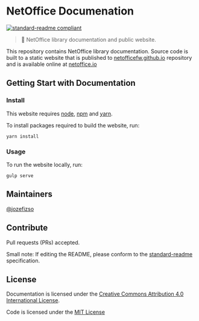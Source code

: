 # NetOffice Documenation

[![standard-readme compliant](https://img.shields.io/badge/readme%20style-standard-green.svg?style=flat-square)](https://github.com/RichardLitt/standard-readme)

> 📗 NetOffice library documentation and public website.

This repository contains NetOffice library documentation.
Source code is built to a static website that is published
to [netofficefw.github.io](https://github.com/NetOfficeFw/netofficefw.github.io)
repository and is available online at [netoffice.io](https://netoffice.io)


## Getting Start with Documentation

### Install

This website requires [node](https://nodejs.org), [npm](https://npmjs.com) and [yarn](https://yarnpkg.com).

To install packages required to build the website, run:

```
yarn install
```

### Usage

To run the website locally, run:

```
gulp serve
```

## Maintainers

[@jozefizso](https://github.com/jozefizso)

## Contribute

Pull requests (PRs) accepted.

Small note: If editing the README, please conform to the [standard-readme](https://github.com/RichardLitt/standard-readme) specification.

## License

Documentation is licensed under the [Creative Commons Attribution 4.0
International License][cc].

Code is licensed under the [MIT License][mit]

[cc]: http://creativecommons.org/licenses/by/4.0/legalcode
[mit]: https://opensource.org/licenses/MIT

